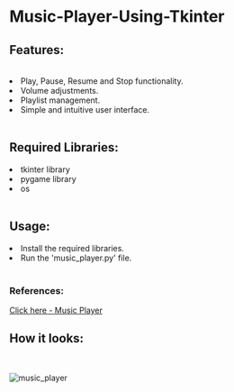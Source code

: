 # Music-Player-Using-Tkinter
<h2>Features: </h2>
<br>
<li>Play, Pause, Resume and Stop functionality.</li>
<li>Volume adjustments.</li>
<li>Playlist management.</li>
<li>Simple and intuitive user interface.</li>
<br>
<h2>Required Libraries: </h2>
<li>tkinter library</li>
<li>pygame library</li>
<li>os</li>
<br>
<h2>Usage: </h2>
<li>Install the required libraries.</li>
<li>Run the 'music_player.py' file.</li>
<br>
<h3>References: </h3>
<a href="https://www.youtube.com/watch?v=OmkQpaXdxc0">Click here - Music Player</a>
<br>
<h2>How it looks: </h2>
<br>

![music_player](https://github.com/banasmita24/Music-Player-Using-Tkinter/assets/155791058/64fe9192-67b0-4204-a590-b9b56ac8e714)

